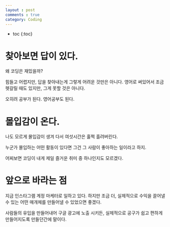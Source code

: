 ```yaml
---
layout : post
comments : true
category: Coding
---
```



* toc
{:toc}

# 찾아보면 답이 있다.

왜 코딩은 재밌을까?

힘들고 어렵지만,
답을 찾아내는게 그렇게 어려운 것만은 아니다.
영어로 써있어서 조금 헷갈릴 때도 있지만,
그게 못할 것은 아니다.

오히려 공부가 된다.
영어공부도 된다.


# 몰입감이 온다.

나도 모르게 몰입감이 생겨
다서 여섯시간은 훌쩍 흘려버린다.

누군가 몰입하는 어떤 활동이 있다면
그건 그 사람이 좋아하는 일이라고 하지.

어찌보면 코딩이 내게 제일 즐거운 취미 중 하나인지도 모르겠다.

# 앞으로 바라는 점

지금 인스타그램 계정 마케터로 일하고 있다.
하지만 조금 더, 실제적으로 수익을 끌어낼 수 있는 어떤 매개체를 만들어낼 수 있었으면 좋겠다.

사람들의 유입을 만들어내어 구글 광고에 노출 시키든,
실제적으로 공구가 쉽고 편하게 만들어지도록 만들던간에 말이다.

